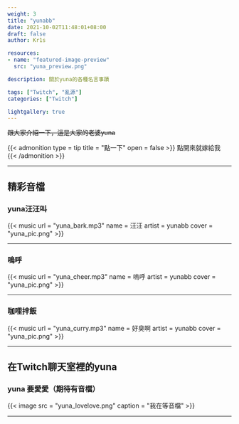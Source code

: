 ```yaml
---
weight: 3
title: "yunabb"
date: 2021-10-02T11:48:01+08:00
draft: false
author: Kr1s

resources:
- name: "featured-image-preview"
  src: "yuna_preview.png"

description: 關於yuna的各種名言事蹟

tags: ["Twitch", "亂源"]
categories: ["Twitch"]

lightgallery: true
---
```



<!--more-->

~~跟大家介紹一下，這是大家的老婆yuna~~

{{< admonition type = tip title = "點一下" open = false >}}
點開來就嫁給我
{{< /admonition >}}

--- 

## 精彩音檔
### yuna汪汪叫

{{< music url = "yuna_bark.mp3" name = 汪汪  artist = yunabb cover = "yuna_pic.png" >}}

---

### 嗚呼

{{< music url = "yuna_cheer.mp3" name = 嗚呼  artist = yunabb cover = "yuna_pic.png" >}}

---


### 咖哩拌飯

{{< music url = "yuna_curry.mp3" name = 好臭啊  artist = yunabb cover = "yuna_pic.png" >}}

---

## 在Twitch聊天室裡的yuna
### yuna 要愛愛（期待有音檔）

{{< image src = "yuna_lovelove.png" caption = "我在等音檔" >}}

---
